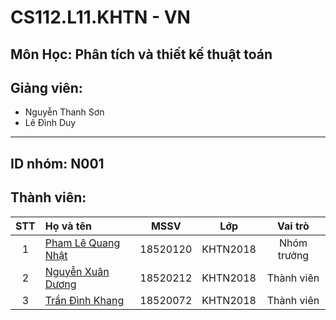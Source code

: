 # CS112.L11.KHTN - VN

## Môn Học: Phân tích và thiết kế thuật toán
## Giảng viên:
- Nguyễn Thanh Sơn
- Lê Đình Duy
---
## ID nhóm: N001

## Thành viên:
|STT| Họ và tên         |MSSV       |Lớp       |Vai trò      |
|:-:|:------------------|:---------:|:--------:|:-----------:|
| 1	|[Pham Lê Quang Nhật](mailto:18520120@gm.uit.edu.vn)	| 18520120	|KHTN2018  | Nhóm trưởng |
| 2	|[Nguyễn Xuân Dương](mailto:18520212@gm.uit.edu.vn)	| 18520212	|KHTN2018  | Thành viên  |
| 3	|[Trần Đình Khang](mailto:18520072@gm.uit.edu.vn)	| 18520072	|KHTN2018  | Thành viên  |
